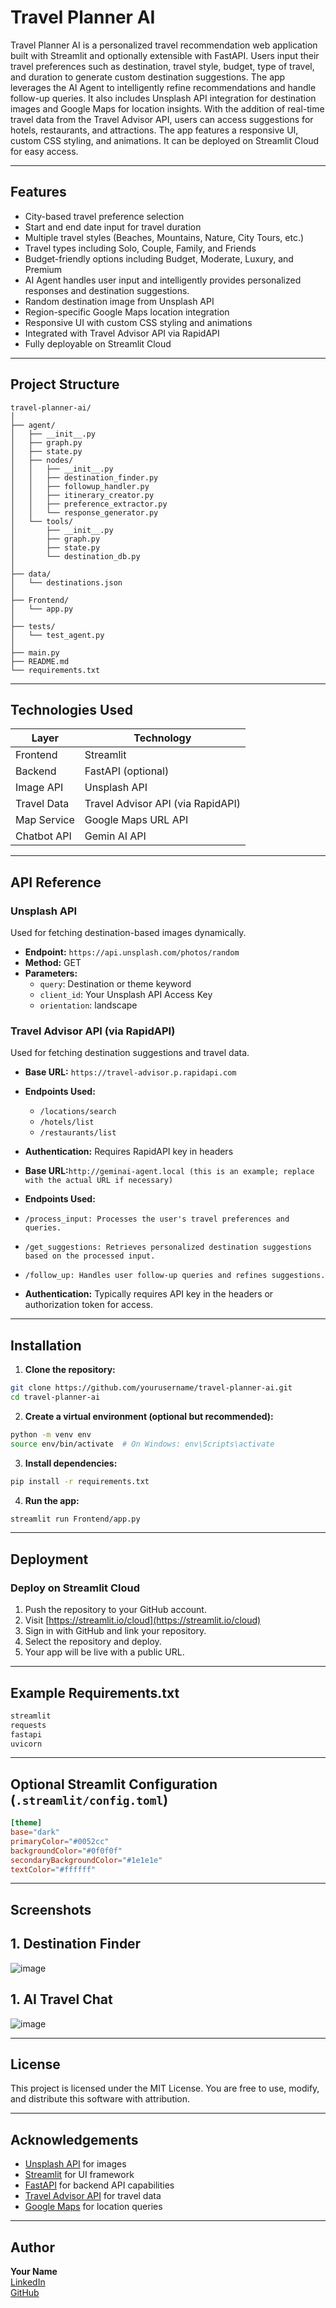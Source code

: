 # Travel Planner AI

Travel Planner AI is a personalized travel recommendation web application built with Streamlit and optionally extensible with FastAPI. Users input their travel preferences such as destination, travel style, budget, type of travel, and duration to generate custom destination suggestions. The app leverages the  AI Agent to intelligently refine recommendations and handle follow-up queries. It also includes Unsplash API integration for destination images and Google Maps for location insights. With the addition of real-time travel data from the Travel Advisor API, users can access suggestions for hotels, restaurants, and attractions. The app features a responsive UI, custom CSS styling, and animations. It can be deployed on Streamlit Cloud for easy access.

---

## Features

- City-based travel preference selection
- Start and end date input for travel duration
- Multiple travel styles (Beaches, Mountains, Nature, City Tours, etc.)
- Travel types including Solo, Couple, Family, and Friends
- Budget-friendly options including Budget, Moderate, Luxury, and Premium
- AI Agent handles user input and intelligently provides personalized responses and destination suggestions.
- Random destination image from Unsplash API
- Region-specific Google Maps location integration
- Responsive UI with custom CSS styling and animations
- Integrated with Travel Advisor API via RapidAPI
- Fully deployable on Streamlit Cloud

---

## Project Structure

```
travel-planner-ai/
│
├── agent/
│   ├── __init__.py
│   ├── graph.py
│   ├── state.py
│   ├── nodes/
│   │   ├── __init__.py
│   │   ├── destination_finder.py
│   │   ├── followup_handler.py
│   │   ├── itinerary_creator.py
│   │   ├── preference_extractor.py
│   │   └── response_generator.py
│   └── tools/
│       ├── __init__.py
│       ├── graph.py
│       ├── state.py
│       └── destination_db.py
│
├── data/
│   └── destinations.json
│
├── Frontend/
│   └── app.py
│
├── tests/
│   └── test_agent.py
│
├── main.py
├── README.md
└── requirements.txt
```

---

## Technologies Used

| Layer       | Technology         |
|-------------|--------------------|
| Frontend    | Streamlit          |
| Backend     | FastAPI (optional) |
| Image API   | Unsplash API       |
| Travel Data | Travel Advisor API (via RapidAPI) |
| Map Service | Google Maps URL API |
| Chatbot API | Gemin AI  API |


---

## API Reference

### Unsplash API
Used for fetching destination-based images dynamically.
- **Endpoint:** `https://api.unsplash.com/photos/random`
- **Method:** GET
- **Parameters:**
  - `query`: Destination or theme keyword
  - `client_id`: Your Unsplash API Access Key
  - `orientation`: landscape

### Travel Advisor API (via RapidAPI)
Used for fetching destination suggestions and travel data.
- **Base URL:** `https://travel-advisor.p.rapidapi.com`
- **Endpoints Used:**
  - `/locations/search`
  - `/hotels/list`
  - `/restaurants/list`
- **Authentication:** Requires RapidAPI key in headers

- **Base URL:**`http://geminai-agent.local (this is an example; replace with the actual URL if necessary)`
- **Endpoints Used:**
- `/process_input: Processes the user's travel preferences and queries.`
- `/get_suggestions: Retrieves personalized destination suggestions based on the processed input.`
- `/follow_up: Handles user follow-up queries and refines suggestions.`
- **Authentication:** Typically requires API key in the headers or authorization token for access.



---

## Installation

1. **Clone the repository:**
```bash
git clone https://github.com/yourusername/travel-planner-ai.git
cd travel-planner-ai
```

2. **Create a virtual environment (optional but recommended):**
```bash
python -m venv env
source env/bin/activate  # On Windows: env\Scripts\activate
```

3. **Install dependencies:**
```bash
pip install -r requirements.txt
```

4. **Run the app:**
```bash
streamlit run Frontend/app.py
```

---

## Deployment

### Deploy on Streamlit Cloud

1. Push the repository to your GitHub account.
2. Visit [https://streamlit.io/cloud](https://streamlit.io/cloud)
3. Sign in with GitHub and link your repository.
4. Select the repository and deploy.
5. Your app will be live with a public URL.

---

## Example Requirements.txt

```txt
streamlit
requests
fastapi
uvicorn
```

---

## Optional Streamlit Configuration (`.streamlit/config.toml`)

```toml
[theme]
base="dark"
primaryColor="#0052cc"
backgroundColor="#0f0f0f"
secondaryBackgroundColor="#1e1e1e"
textColor="#ffffff"
```

---

## Screenshots
## 1. Destination Finder 
![image](https://github.com/user-attachments/assets/6fc246eb-5b1d-4846-8a5c-9643cd87e3ad)
## 1. AI Travel Chat
![image](https://github.com/user-attachments/assets/0a242d74-4143-45f3-987d-f381d86e5304)



---

## License

This project is licensed under the MIT License. You are free to use, modify, and distribute this software with attribution.

---

## Acknowledgements

- [Unsplash API](https://unsplash.com/developers) for images
- [Streamlit](https://streamlit.io) for UI framework
- [FastAPI](https://fastapi.tiangolo.com) for backend API capabilities
- [Travel Advisor API](https://rapidapi.com/apidojo/api/travel-advisor) for travel data
- [Google Maps](https://developers.google.com/maps/documentation/urls/get-started) for location queries

---

## Author

**Your Name**  
[LinkedIn](https://www.linkedin.com/in/your-linkedin/)  
[GitHub](https://github.com/yourusername)


